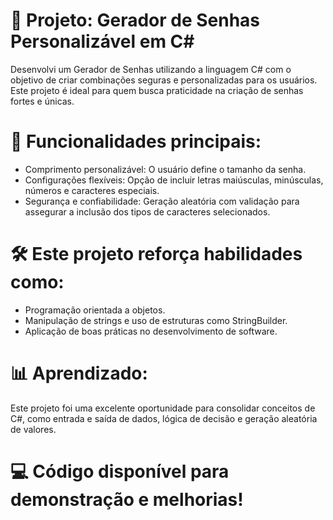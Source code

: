 # 🎉 Projeto: Gerador de Senhas Personalizável em C#

Desenvolvi um Gerador de Senhas utilizando a linguagem C# com o objetivo de criar combinações seguras e personalizadas para os usuários. Este projeto é ideal para quem busca praticidade na criação de senhas fortes e únicas.

# 🔑 Funcionalidades principais:
- Comprimento personalizável: O usuário define o tamanho da senha.<br>
- Configurações flexíveis: Opção de incluir letras maiúsculas, minúsculas, números e caracteres especiais.<br>
- Segurança e confiabilidade: Geração aleatória com validação para assegurar a inclusão dos tipos de caracteres selecionados.<br>

# 🛠️ Este projeto reforça habilidades como:
- Programação orientada a objetos.<br>
- Manipulação de strings e uso de estruturas como StringBuilder.<br>
- Aplicação de boas práticas no desenvolvimento de software.<br>

# 📊 Aprendizado: 
Este projeto foi uma excelente oportunidade para consolidar conceitos de C#, como entrada e saída de dados, lógica de decisão e geração aleatória de valores.

# 💻 Código disponível para demonstração e melhorias!


